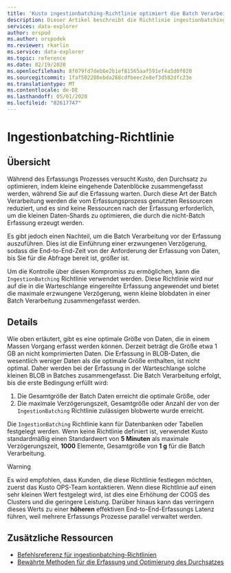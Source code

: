 ```yaml
---
title: 'Kusto ingestionbatching-Richtlinie optimiert die Batch Verarbeitung: Azure Daten-Explorer'
description: Dieser Artikel beschreibt die Richtlinie ingestionbatching in Azure Daten-Explorer.
services: data-explorer
author: orspod
ms.author: orspodek
ms.reviewer: rkarlin
ms.service: data-explorer
ms.topic: reference
ms.date: 02/19/2020
ms.openlocfilehash: 8f079fd7deb6e2b1ef81565aaf591ef4a5d0f020
ms.sourcegitcommit: 1faf502280ebda268cdfbeec2e8ef3d582dfc23e
ms.translationtype: MT
ms.contentlocale: de-DE
ms.lasthandoff: 05/01/2020
ms.locfileid: "82617747"
---
```

# <a name="ingestionbatching-policy"></a>Ingestionbatching-Richtlinie

## <a name="overview"></a>Übersicht

Während des Erfassungs Prozesses versucht Kusto, den Durchsatz zu optimieren, indem kleine eingehende Datenblöcke zusammengefasst werden, während Sie auf die Erfassung warten.
Durch diese Art der Batch Verarbeitung werden die vom Erfassungsprozess genutzten Ressourcen reduziert, und es sind keine Ressourcen nach der Erfassung erforderlich, um die kleinen Daten-Shards zu optimieren, die durch die nicht-Batch Erfassung erzeugt werden.

Es gibt jedoch einen Nachteil, um die Batch Verarbeitung vor der Erfassung auszuführen. Dies ist die Einführung einer erzwungenen Verzögerung, sodass die End-to-End-Zeit von der Anforderung der Erfassung von Daten, bis Sie für die Abfrage bereit ist, größer ist.

Um die Kontrolle über diesen Kompromiss zu ermöglichen, kann die `IngestionBatching` Richtlinie verwendet werden.
Diese Richtlinie wird nur auf die in die Warteschlange eingereihte Erfassung angewendet und bietet die maximale erzwungene Verzögerung, wenn kleine blobdaten in einer Batch Verarbeitung zusammengefasst werden.

## <a name="details"></a>Details

Wie oben erläutert, gibt es eine optimale Größe von Daten, die in einem Massen Vorgang erfasst werden können.
Derzeit beträgt die Größe etwa 1 GB an nicht komprimierten Daten. Die Erfassung in BLOB-Daten, die wesentlich weniger Daten als die optimale Größe enthalten, ist nicht optimal. Daher werden bei der Erfassung in der Warteschlange solche kleinen BLOB in Batches zusammengefasst. Die Batch Verarbeitung erfolgt, bis die erste Bedingung erfüllt wird:

1. Die Gesamtgröße der Batch Daten erreicht die optimale Größe, oder
2. Die maximale Verzögerungszeit, Gesamtgröße oder Anzahl der von der `IngestionBatching` Richtlinie zulässigen blobwerte wurde erreicht.

Die `IngestionBatching` Richtlinie kann für Datenbanken oder Tabellen festgelegt werden. Wenn keine Richtlinie definiert ist, verwendet Kusto standardmäßig einen Standardwert von **5 Minuten** als maximale Verzögerungszeit, **1000** Elemente, Gesamtgröße von **1 g** für die Batch Verarbeitung.

> [!WARNING]
> Es wird empfohlen, dass Kunden, die diese Richtlinie festlegen möchten, zuerst das Kusto OPS-Team kontaktieren. Wenn diese Richtlinie auf einen sehr kleinen Wert festgelegt wird, ist dies eine Erhöhung der COGS des Clusters und die geringere Leistung. Darüber hinaus kann das verringern dieses Werts zu einer **höheren** effektiven End-to-End-Erfassungs Latenz führen, weil mehrere Erfassungs Prozesse parallel verwaltet werden.

## <a name="additional-resources"></a>Zusätzliche Ressourcen

* [Befehlsreferenz für ingestionbatching-Richtlinien](../management/batching-policy.md)
* [Bewährte Methoden für die Erfassung und Optimierung des Durchsatzes](../api/netfx/kusto-ingest-best-practices.md#optimizing-for-throughput)